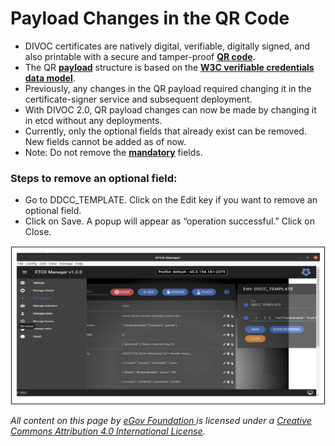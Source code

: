 # Payload Changes in the QR Code

* DIVOC certificates are natively digital, verifiable, digitally signed, and also printable with a secure and tamper-proof [**QR code**](../../../platform/divocs-verifiable-certificate-features/what-information-goes-into-a-qr-code.md)**.**
* The QR [**payload**](../../../platform/divocs-verifiable-certificate-features/divocs-native-covid-19-certificate-specification.md) structure is based on the [**W3C verifiable credentials data model**](https://www.w3.org/TR/vc-data-model/).&#x20;
* Previously, any changes in the QR payload required changing it in the certificate-signer service and subsequent deployment.
* With DIVOC 2.0, QR payload changes can now be made by changing it in etcd without any deployments.
* Currently, only the optional fields that already exist can be removed. New fields cannot be added as of now.
* Note: Do not remove the [**mandatory**](../../../platform/divocs-verifiable-certificate-features/what-information-goes-into-a-qr-code.md) fields.

### Steps to remove an optional field:

* Go to DDCC\_TEMPLATE. Click on the Edit key if you want to remove an optional field.
* Click on Save. A popup will appear as “operation successful.” Click on Close.

![](<../../../.gitbook/assets/Screenshot 2022-06-20 at 8.50.52 AM.png>)



_All content on this page by_ [_eGov Foundation_ ](https://egov.org.in/)_is licensed under a_ [_Creative Commons Attribution 4.0 International License_](http://creativecommons.org/licenses/by/4.0/)_._    &#x20;
